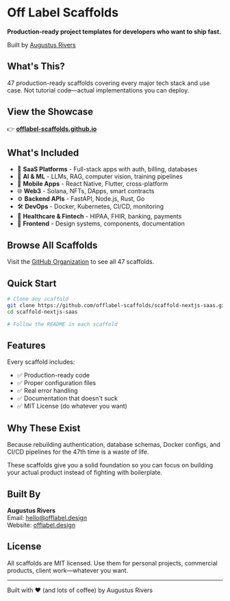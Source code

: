 # Off Label Scaffolds

**Production-ready project templates for developers who want to ship fast.**

Built by [Augustus Rivers](https://offlabel.design)

## What's This?

47 production-ready scaffolds covering every major tech stack and use case. Not tutorial code—actual implementations you can deploy.

## View the Showcase

👉 **[offlabel-scaffolds.github.io](https://offlabel-scaffolds.github.io)**

## What's Included

- 🚀 **SaaS Platforms** - Full-stack apps with auth, billing, databases
- 🤖 **AI & ML** - LLMs, RAG, computer vision, training pipelines
- 📱 **Mobile Apps** - React Native, Flutter, cross-platform
- 🌐 **Web3** - Solana, NFTs, DApps, smart contracts
- ⚙️ **Backend APIs** - FastAPI, Node.js, Rust, Go
- 🛠️ **DevOps** - Docker, Kubernetes, CI/CD, monitoring
- 🏥 **Healthcare & Fintech** - HIPAA, FHIR, banking, payments
- 🎨 **Frontend** - Design systems, components, documentation

## Browse All Scaffolds

Visit the [GitHub Organization](https://github.com/offlabel-scaffolds) to see all 47 scaffolds.

## Quick Start

```bash
# Clone any scaffold
git clone https://github.com/offlabel-scaffolds/scaffold-nextjs-saas.git
cd scaffold-nextjs-saas

# Follow the README in each scaffold
```

## Features

Every scaffold includes:
- ✅ Production-ready code
- ✅ Proper configuration files
- ✅ Real error handling
- ✅ Documentation that doesn't suck
- ✅ MIT License (do whatever you want)

## Why These Exist

Because rebuilding authentication, database schemas, Docker configs, and CI/CD pipelines for the 47th time is a waste of life.

These scaffolds give you a solid foundation so you can focus on building your actual product instead of fighting with boilerplate.

## Built By

**Augustus Rivers**  
Email: hello@offlabel.design  
Website: [offlabel.design](https://offlabel.design)

## License

All scaffolds are MIT licensed. Use them for personal projects, commercial products, client work—whatever you want.

---

Built with ❤️ (and lots of coffee) by Augustus Rivers
